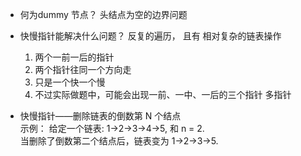 - 何为dummy 节点？
    头结点为空的边界问题
- 快慢指针能解决什么问题？
    反复的遍历， 且有 相对复杂的链表操作
    1. 两个一前一后的指针
    2. 两个指针往同一个方向走
    3. 只是一个快一个慢
    4. 不过实际做题中，可能会出现一前、一中、一后的三个指针 多指针

- 快慢指针——删除链表的倒数第 N 个结点   
    示例： 给定一个链表: 1->2->3->4->5, 和 n = 2.  
    当删除了倒数第二个结点后，链表变为 1->2->3->5.